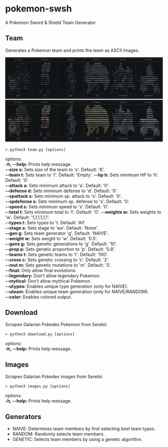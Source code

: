 # pokemon-swsh

A Pokemon Sword &amp; Shield Team Generator

## Team

Generates a Pokemon team and prints the team as ASCII images.

![Team in greyscale](https://github.com/tobiasbrodd/pokemon-swsh/blob/master/examples/team_grey.png)
![Team in color](https://github.com/tobiasbrodd/pokemon-swsh/blob/master/examples/team_color.png)

```shell
> python3 team.py [options]
```

options:  
**-h, --help:**         Prints help message.  
**--size s:**           Sets size of the team to 's'. Default: '6'.  
**--team t:**           Sets team to 't'. Default: 'Empty'.
**--hp h:**             Sets minimum HP to 'h'. Default: '0'.  
**--attack a:**         Sets minimum attack to 'a'. Default: '0'.  
**--defense d:**        Sets minimum defense to 'd'. Default: '0'.  
**--spattack s:**       Sets minimum sp. attack to 's'. Default: '0'.  
**--spdefense s:**      Sets minimum sp. defense to 's'. Default: '0'.  
**--speed s:**          Sets minimum speed to 's'. Default: '0'.  
**--total t:**          Sets minimum total to 't'. Default: '0'.
**--weights w:**        Sets weights to 'w'. Default: '1,1,1,1,1,1'.  
**--types t:**          Sets types to 't. Default: 'All'.  
**--stage s:**          Sets stage to 'ws'. Default: 'None'.  
**--gen g:**            Sets team generator 'g'. Default: 'NAIVE'.  
**--weight w:**         Sets weight to 'w'. Default: '0.5'.  
**--gens g:**           Sets genetic generations to 'g'. Default: '10'.  
**--prop p:**           Sets genetic proportion to 'p'. Default: '0.8'.  
**--teams t:**          Sets genetic teams to 't'. Default: '100'.  
**--cross c:**          Sets genetic crossing to 'c'. Default: '2'.  
**--mut m:**            Sets genetic mutations to 'm'. Default: '3'.  
**--final:**            Only allow final evolutions.  
**--legendary:**        Don't allow legendary Pokemon.  
**--mytical:**          Don't allow mythical Pokemon.  
**--utypes:**           Enables unique type generation (only for NAIVE).  
**--uteam:**            Enables unique team generation (only for NAIVE/RANDOM).  
**--color:**            Enables colored output.  

## Download

Scrapes Galarian Pokedex Pokemon from Serebii.

```shell
> python3 download.py [options]
```

options:  
**-h, --help:**         Prints help message.  

## Images

Scrapes Galarian Pokedex images from Serebii.

```shell
> python3 images.py [options]
```

options:  
**-h, --help:**         Prints help message.  

## Generators

- NAIVE: Determines team members by first selecting best team types.
- RANDOM: Randomly selects team members.
- GENETIC: Selects team members by using a genetic algorithm.
